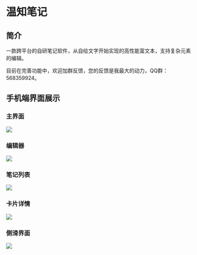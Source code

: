 # 温知笔记
## 简介

一款跨平台的自研笔记软件，从自绘文字开始实现的高性能富文本，支持复杂元素的编辑。

目前在完善功能中，欢迎加群反馈，您的反馈是我最大的动力，QQ群：568359924。

## 手机端界面展示

### 主界面

![](snapshot/3b7a6510-b4a3-11ee-b208-872289e2244b)

### 编辑器

![](snapshot/3b7b9d90-b4a3-11ee-b208-872289e2244b)

### 笔记列表

![](snapshot/3b7dc071-b4a3-11ee-b208-872289e2244b)

### 卡片详情

![](snapshot/3b8365c0-b4a3-11ee-b208-872289e2244b)

### 侧滑界面

![](snapshot/3786bcb0-b4a3-11ee-b208-872289e2244b)
